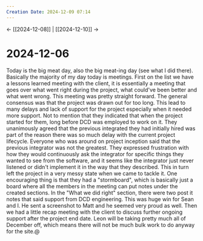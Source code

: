 ```yaml
---
Creation Date: 2024-12-09 07:14
---
```


<- [[2024-12-08]] | [[2024-12-10]]  ->

# 2024-12-06
Today is the big meat day, also the big meat-ing day (see what I did there). Basically the majority of my day today is meetings. First on the list we have a lessons learned meeting with the client, it is essentially a meeting that goes over what went right during the project, what could've been better and what went wrong. This meeting was pretty straight forward. The general consensus was that the project was drawn out for too long. This lead to many delays and lack of support for the project especially when it needed more support. Not to mention that they indicated that when the project started for them, long before DCD was employed to work on it. They unanimously agreed that the previous integrated they had initially hired was part of the reason there was so much delay with the current project lifecycle. Everyone who was around on project inception said that the previous integrator was not the greatest. They expressed frustration with how they would continuously ask the integrator for specific things they wanted to see from the software, and it seems like the integrator just never listened or didn't implement it in the way that they described. This in turn left the project in a very messy state when we came to tackle it. One encouraging thing is that they had a "stormboard", which is basically just a board where all the members in the meeting can put notes under the created sections. In the "What we did right" section, there were two post it notes that said support from DCD engineering. This was huge win for Sean and I. He sent a screenshot to Matt and he seemed very proud as well. Then we had a little recap meeting with the client to discuss further ongoing support after the project end date. Leon will be taking pretty much all of December off, which means there will not be much bulk work to do anyway for the site.@